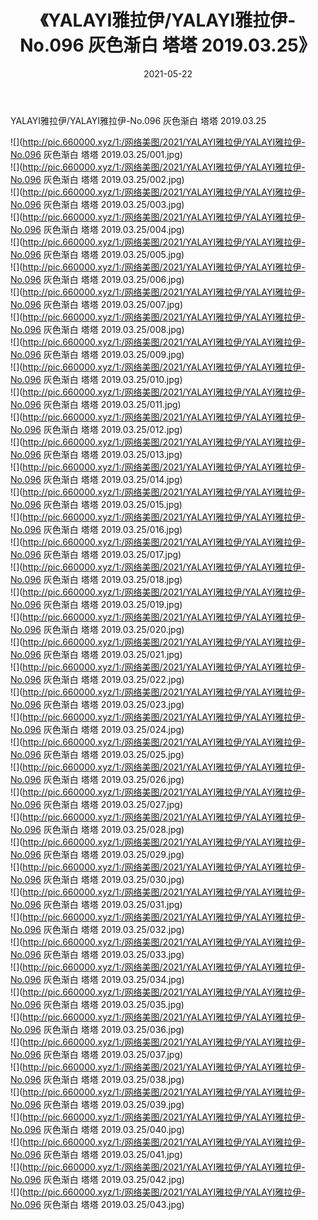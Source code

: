 ﻿---
layout: post
title:  《YALAYI雅拉伊/YALAYI雅拉伊-No.096 灰色渐白 塔塔 2019.03.25》
date:   2021-05-22
img: http://pic.660000.xyz/1:/网络美图/2021/YALAYI雅拉伊/YALAYI雅拉伊-No.096 灰色渐白 塔塔 2019.03.25/000.jpg
categories: [美女, 清纯, 唯美]
---

YALAYI雅拉伊/YALAYI雅拉伊-No.096 灰色渐白 塔塔 2019.03.25

 ![](http://pic.660000.xyz/1:/网络美图/2021/YALAYI雅拉伊/YALAYI雅拉伊-No.096 灰色渐白 塔塔 2019.03.25/001.jpg) <br>![](http://pic.660000.xyz/1:/网络美图/2021/YALAYI雅拉伊/YALAYI雅拉伊-No.096 灰色渐白 塔塔 2019.03.25/002.jpg) <br>![](http://pic.660000.xyz/1:/网络美图/2021/YALAYI雅拉伊/YALAYI雅拉伊-No.096 灰色渐白 塔塔 2019.03.25/003.jpg) <br>![](http://pic.660000.xyz/1:/网络美图/2021/YALAYI雅拉伊/YALAYI雅拉伊-No.096 灰色渐白 塔塔 2019.03.25/004.jpg) <br>![](http://pic.660000.xyz/1:/网络美图/2021/YALAYI雅拉伊/YALAYI雅拉伊-No.096 灰色渐白 塔塔 2019.03.25/005.jpg) <br>![](http://pic.660000.xyz/1:/网络美图/2021/YALAYI雅拉伊/YALAYI雅拉伊-No.096 灰色渐白 塔塔 2019.03.25/006.jpg) <br>![](http://pic.660000.xyz/1:/网络美图/2021/YALAYI雅拉伊/YALAYI雅拉伊-No.096 灰色渐白 塔塔 2019.03.25/007.jpg) <br>![](http://pic.660000.xyz/1:/网络美图/2021/YALAYI雅拉伊/YALAYI雅拉伊-No.096 灰色渐白 塔塔 2019.03.25/008.jpg) <br>![](http://pic.660000.xyz/1:/网络美图/2021/YALAYI雅拉伊/YALAYI雅拉伊-No.096 灰色渐白 塔塔 2019.03.25/009.jpg) <br>![](http://pic.660000.xyz/1:/网络美图/2021/YALAYI雅拉伊/YALAYI雅拉伊-No.096 灰色渐白 塔塔 2019.03.25/010.jpg) <br>![](http://pic.660000.xyz/1:/网络美图/2021/YALAYI雅拉伊/YALAYI雅拉伊-No.096 灰色渐白 塔塔 2019.03.25/011.jpg) <br>![](http://pic.660000.xyz/1:/网络美图/2021/YALAYI雅拉伊/YALAYI雅拉伊-No.096 灰色渐白 塔塔 2019.03.25/012.jpg) <br>![](http://pic.660000.xyz/1:/网络美图/2021/YALAYI雅拉伊/YALAYI雅拉伊-No.096 灰色渐白 塔塔 2019.03.25/013.jpg) <br>![](http://pic.660000.xyz/1:/网络美图/2021/YALAYI雅拉伊/YALAYI雅拉伊-No.096 灰色渐白 塔塔 2019.03.25/014.jpg) <br>![](http://pic.660000.xyz/1:/网络美图/2021/YALAYI雅拉伊/YALAYI雅拉伊-No.096 灰色渐白 塔塔 2019.03.25/015.jpg) <br>![](http://pic.660000.xyz/1:/网络美图/2021/YALAYI雅拉伊/YALAYI雅拉伊-No.096 灰色渐白 塔塔 2019.03.25/016.jpg) <br>![](http://pic.660000.xyz/1:/网络美图/2021/YALAYI雅拉伊/YALAYI雅拉伊-No.096 灰色渐白 塔塔 2019.03.25/017.jpg) <br>![](http://pic.660000.xyz/1:/网络美图/2021/YALAYI雅拉伊/YALAYI雅拉伊-No.096 灰色渐白 塔塔 2019.03.25/018.jpg) <br>![](http://pic.660000.xyz/1:/网络美图/2021/YALAYI雅拉伊/YALAYI雅拉伊-No.096 灰色渐白 塔塔 2019.03.25/019.jpg) <br>![](http://pic.660000.xyz/1:/网络美图/2021/YALAYI雅拉伊/YALAYI雅拉伊-No.096 灰色渐白 塔塔 2019.03.25/020.jpg) <br>![](http://pic.660000.xyz/1:/网络美图/2021/YALAYI雅拉伊/YALAYI雅拉伊-No.096 灰色渐白 塔塔 2019.03.25/021.jpg) <br>![](http://pic.660000.xyz/1:/网络美图/2021/YALAYI雅拉伊/YALAYI雅拉伊-No.096 灰色渐白 塔塔 2019.03.25/022.jpg) <br>![](http://pic.660000.xyz/1:/网络美图/2021/YALAYI雅拉伊/YALAYI雅拉伊-No.096 灰色渐白 塔塔 2019.03.25/023.jpg) <br>![](http://pic.660000.xyz/1:/网络美图/2021/YALAYI雅拉伊/YALAYI雅拉伊-No.096 灰色渐白 塔塔 2019.03.25/024.jpg) <br>![](http://pic.660000.xyz/1:/网络美图/2021/YALAYI雅拉伊/YALAYI雅拉伊-No.096 灰色渐白 塔塔 2019.03.25/025.jpg) <br>![](http://pic.660000.xyz/1:/网络美图/2021/YALAYI雅拉伊/YALAYI雅拉伊-No.096 灰色渐白 塔塔 2019.03.25/026.jpg) <br>![](http://pic.660000.xyz/1:/网络美图/2021/YALAYI雅拉伊/YALAYI雅拉伊-No.096 灰色渐白 塔塔 2019.03.25/027.jpg) <br>![](http://pic.660000.xyz/1:/网络美图/2021/YALAYI雅拉伊/YALAYI雅拉伊-No.096 灰色渐白 塔塔 2019.03.25/028.jpg) <br>![](http://pic.660000.xyz/1:/网络美图/2021/YALAYI雅拉伊/YALAYI雅拉伊-No.096 灰色渐白 塔塔 2019.03.25/029.jpg) <br>![](http://pic.660000.xyz/1:/网络美图/2021/YALAYI雅拉伊/YALAYI雅拉伊-No.096 灰色渐白 塔塔 2019.03.25/030.jpg) <br>![](http://pic.660000.xyz/1:/网络美图/2021/YALAYI雅拉伊/YALAYI雅拉伊-No.096 灰色渐白 塔塔 2019.03.25/031.jpg) <br>![](http://pic.660000.xyz/1:/网络美图/2021/YALAYI雅拉伊/YALAYI雅拉伊-No.096 灰色渐白 塔塔 2019.03.25/032.jpg) <br>![](http://pic.660000.xyz/1:/网络美图/2021/YALAYI雅拉伊/YALAYI雅拉伊-No.096 灰色渐白 塔塔 2019.03.25/033.jpg) <br>![](http://pic.660000.xyz/1:/网络美图/2021/YALAYI雅拉伊/YALAYI雅拉伊-No.096 灰色渐白 塔塔 2019.03.25/034.jpg) <br>![](http://pic.660000.xyz/1:/网络美图/2021/YALAYI雅拉伊/YALAYI雅拉伊-No.096 灰色渐白 塔塔 2019.03.25/035.jpg) <br>![](http://pic.660000.xyz/1:/网络美图/2021/YALAYI雅拉伊/YALAYI雅拉伊-No.096 灰色渐白 塔塔 2019.03.25/036.jpg) <br>![](http://pic.660000.xyz/1:/网络美图/2021/YALAYI雅拉伊/YALAYI雅拉伊-No.096 灰色渐白 塔塔 2019.03.25/037.jpg) <br>![](http://pic.660000.xyz/1:/网络美图/2021/YALAYI雅拉伊/YALAYI雅拉伊-No.096 灰色渐白 塔塔 2019.03.25/038.jpg) <br>![](http://pic.660000.xyz/1:/网络美图/2021/YALAYI雅拉伊/YALAYI雅拉伊-No.096 灰色渐白 塔塔 2019.03.25/039.jpg) <br>![](http://pic.660000.xyz/1:/网络美图/2021/YALAYI雅拉伊/YALAYI雅拉伊-No.096 灰色渐白 塔塔 2019.03.25/040.jpg) <br>![](http://pic.660000.xyz/1:/网络美图/2021/YALAYI雅拉伊/YALAYI雅拉伊-No.096 灰色渐白 塔塔 2019.03.25/041.jpg) <br>![](http://pic.660000.xyz/1:/网络美图/2021/YALAYI雅拉伊/YALAYI雅拉伊-No.096 灰色渐白 塔塔 2019.03.25/042.jpg) <br>![](http://pic.660000.xyz/1:/网络美图/2021/YALAYI雅拉伊/YALAYI雅拉伊-No.096 灰色渐白 塔塔 2019.03.25/043.jpg) <br>